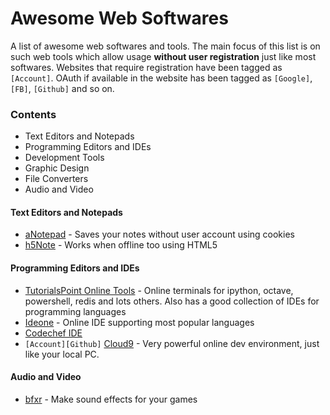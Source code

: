 # Awesome Web Softwares

A list of awesome web softwares and tools. 
The main focus of this list is on such web tools which allow usage **without user registration** just like most softwares. 
Websites that require registration have been tagged as `[Account]`. 
OAuth if available in the website has been tagged as `[Google]`, `[FB]`, `[Github]` and so on. 


### Contents

* Text Editors and Notepads
* Programming Editors and IDEs
* Development Tools
* Graphic Design
* File Converters
* Audio and Video


#### Text Editors and Notepads

* [aNotepad](https://anotepad.com/) - Saves your notes without user account using cookies
* [h5Note](http://h5note.com/) - Works when offline too using HTML5


#### Programming Editors and IDEs

* [TutorialsPoint Online Tools](https://www.tutorialspoint.com/codingground.htm) - Online terminals for ipython, octave, 
powershell, redis and lots others. Also has a good collection of IDEs for programming languages
* [Ideone](http://ideone.com/) - Online IDE supporting most popular languages
* [Codechef IDE](https://www.codechef.com/ide)
* `[Account][Github]` [Cloud9](https://c9.io/)  - Very powerful online dev environment, just like your local PC. 


#### Audio and Video

* [bfxr](http://www.bfxr.net/) - Make sound effects for your games
